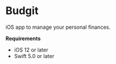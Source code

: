 # Budgit

iOS app to manage your personal finances.

**Requirements**
- iOS 12 or later
- Swift 5.0 or later
